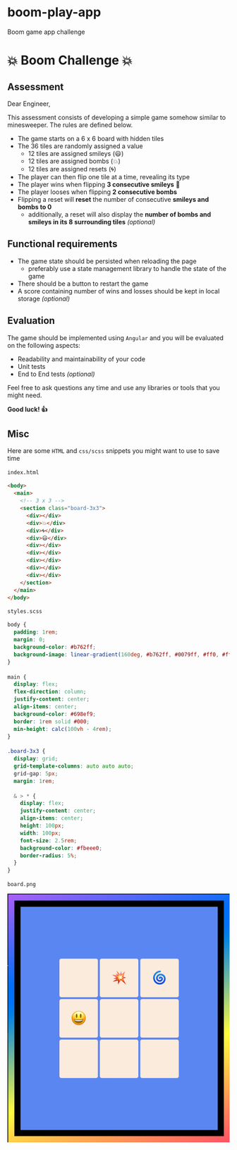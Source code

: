 # boom-play-app

Boom game app challenge

# :boom: Boom Challenge :boom:

## Assessment

Dear Engineer,

This assessment consists of developing a simple game somehow similar to minesweeper. The rules are defined below.

- The game starts on a 6 x 6 board with hidden tiles
- The 36 tiles are randomly assigned a value
  - 12 tiles are assigned smileys (:smiley:)
  - 12 tiles are assigned bombs (:boom:)
  - 12 tiles are assigned resets (:cyclone:)
- The player can then flip one tile at a time, revealing its type
- The player wins when flipping **3 consecutive smileys** :tada:
- The player looses when flipping **2 consecutive bombs**
- Flipping a reset will **reset** the number of consecutive **smileys and bombs to 0**
  - additionally, a reset will also display the **number of bombs and smileys in its 8 surrounding tiles** _(optional)_

## Functional requirements

- The game state should be persisted when reloading the page
  - preferably use a state management library to handle the state of the game
- There should be a button to restart the game
- A score containing number of wins and losses should be kept in local storage _(optional)_

## Evaluation

The game should be implemented using `Angular` and you will be evaluated on the following aspects:

- Readability and maintainability of your code
- Unit tests
- End to End tests _(optional)_

Feel free to ask questions any time and use any libraries or tools that you might need.

**Good luck! :+1:**

## Misc

Here are some `HTML` and `css/scss` snippets you might want to use to save time

`index.html`

```html
<body>
  <main>
    <!-- 3 x 3 -->
    <section class="board-3x3">
      <div></div>
      <div>💥</div>
      <div>🌀</div>
      <div>😃</div>
      <div></div>
      <div></div>
      <div></div>
      <div></div>
      <div></div>
    </section>
  </main>
</body>
```

`styles.scss`

```scss
body {
  padding: 1rem;
  margin: 0;
  background-color: #b762ff;
  background-image: linear-gradient(160deg, #b762ff, #0079ff, #ff0, #ff576f);
}

main {
  display: flex;
  flex-direction: column;
  justify-content: center;
  align-items: center;
  background-color: #698ef9;
  border: 1rem solid #000;
  min-height: calc(100vh - 4rem);
}

.board-3x3 {
  display: grid;
  grid-template-columns: auto auto auto;
  grid-gap: 5px;
  margin: 1rem;

  & > * {
    display: flex;
    justify-content: center;
    align-items: center;
    height: 100px;
    width: 100px;
    font-size: 2.5rem;
    background-color: #fbeee0;
    border-radius: 5%;
  }
}
```

`board.png`

![Board](./board.png)
